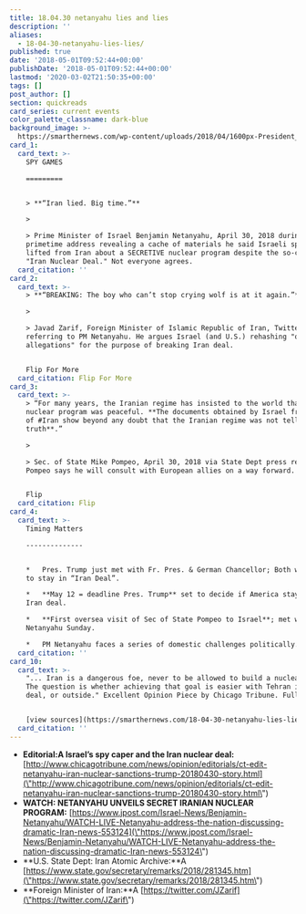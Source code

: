 ```yaml
---
title: 18.04.30 netanyahu lies and lies
description: ''
aliases:
  - 18-04-30-netanyahu-lies-lies/
published: true
date: '2018-05-01T09:52:44+00:00'
publishDate: '2018-05-01T09:52:44+00:00'
lastmod: '2020-03-02T21:50:35+00:00'
tags: []
post_author: []
section: quickreads
card_series: current events
color_palette_classname: dark-blue
background_image: >-
  https://smarthernews.com/wp-content/uploads/2018/04/1600px-President_Donald_Trump_and_Prime_Minister_Benjamin_Netanyahu_Joint_Press_Conference_February_15_2017_02.jpg
card_1:
  card_text: >-
    SPY GAMES

    =========


    > **“Iran lied. Big time.”**

    > 

    > Prime Minister of Israel Benjamin Netanyahu, April 30, 2018 during a
    primetime address revealing a cache of materials he said Israeli spies
    lifted from Iran about a SECRETIVE nuclear program despite the so-called
    "Iran Nuclear Deal." Not everyone agrees.
  card_citation: ''
card_2:
  card_text: >-
    > **“BREAKING: The boy who can’t stop crying wolf is at it again.”**

    > 

    > Javad Zarif, Foreign Minister of Islamic Republic of Iran, Twitter,
    referring to PM Netanyahu. He argues Israel (and U.S.) rehashing "old
    allegations" for the purpose of breaking Iran deal.


    Flip For More
  card_citation: Flip For More
card_3:
  card_text: >-
    > “For many years, the Iranian regime has insisted to the world that its
    nuclear program was peaceful. **The documents obtained by Israel from inside
    of #Iran show beyond any doubt that the Iranian regime was not telling the
    truth**.”

    > 

    > Sec. of State Mike Pompeo, April 30, 2018 via State Dept press release.
    Pompeo says he will consult with European allies on a way forward.


    Flip
  card_citation: Flip
card_4:
  card_text: >-
    Timing Matters

    --------------


    *   Pres. Trump just met with Fr. Pres. & German Chancellor; Both want U.S.
    to stay in “Iran Deal”.

    *   **May 12 = deadline Pres. Trump** set to decide if America stays in 2015
    Iran deal.

    *   **First oversea visit of Sec of State Pompeo to Israel**; met with
    Netanyahu Sunday.

    *   PM Netanyahu faces a series of domestic challenges politically.
  card_citation: ''
card_10:
  card_text: >-
    "... Iran is a dangerous foe, never to be allowed to build a nuclear weapon.
    The question is whether achieving that goal is easier with Tehran inside the
    deal, or outside." Excellent Opinion Piece by Chicago Tribune. Full Article:


    [view sources](https://smarthernews.com/18-04-30-netanyahu-lies-lies/)
  card_citation: ''
---
```

*   **Editorial:A Israel’s spy caper and the Iran nuclear deal:** [http://www.chicagotribune.com/news/opinion/editorials/ct-edit-netanyahu-iran-nuclear-sanctions-trump-20180430-story.html](\"http://www.chicagotribune.com/news/opinion/editorials/ct-edit-netanyahu-iran-nuclear-sanctions-trump-20180430-story.html\")
*   **WATCH: NETANYAHU UNVEILS SECRET IRANIAN NUCLEAR PROGRAM:** [https://www.jpost.com/Israel-News/Benjamin-Netanyahu/WATCH-LIVE-Netanyahu-address-the-nation-discussing-dramatic-Iran-news-553124](\"https://www.jpost.com/Israel-News/Benjamin-Netanyahu/WATCH-LIVE-Netanyahu-address-the-nation-discussing-dramatic-Iran-news-553124\")
*   **U.S. State Dept: Iran Atomic Archive:**A [https://www.state.gov/secretary/remarks/2018/281345.htm](\"https://www.state.gov/secretary/remarks/2018/281345.htm\")
*   **Foreign Minister of Iran:**A [https://twitter.com/JZarif](\"https://twitter.com/JZarif\")
